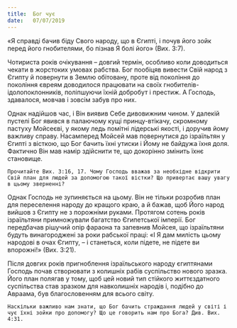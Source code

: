 ```yaml
---
title:  Бог чує
date:   07/07/2019
---
```


«Я справді бачив біду Свого народу, що в Єгипті, і почув його зойк перед його гнобителями, бо пізнав Я болі його» (Вих. 3:7).

Чотириста років очікування – довгий термін, особливо коли доводиться чекати в жорстоких умовах рабства. Бог пообіцяв вивести Свій народ з Єгипту й повернути в Землю обітовану, проте від покоління до покоління євреям доводилося працювати на своїх гнобителів-ідолопоклонників, поліпшуючи їхній добробут і престиж. А Господь, здавалося, мовчав і зовсім забув про них.

Однак надійшов час, і Він виявив Себе дивовижним чином. У далекій пустелі Бог явився в палаючому кущі принцу-втікачу, скромному пастуху Мойсеєві, у якому ледь помітні лідерські якості, і доручив йому важливу справу. Насамперед Мойсей мав повернутися до ізраїльтян у Єгипті з вісткою, що Бог бачить їхні утиски і Йому не байдужа їхня доля. Фактично Він мав намір здійснити те, що докорінно змінить їхнє становище.

`Прочитайте Вих. 3:16, 17. Чому Господь вважав за необхідне відкрити Свій план для людей за допомогою такої вістки? Що привертає вашу увагу в цьому зверненні?`

Однак Господь не зупиняється на цьому. Він не тільки розробив план для переселення народу до кращого краю, а й бажав, щоб Його народ вийшов з Єгипту не з порожніми руками. Протягом сотень років ізраїльтяни примножували багатство Єгипетської імперії. Бог передбачав рішучий опір фараона та запевнив Мойсея, що ізраїльтяни будуть винагороджені за роки рабської праці: «І Я дам милість цьому народові в очах Єгипту, – і станеться, коли підете, не підете ви впорожні!» (Вих. 3:21).

Після довгих років пригноблення ізраїльського народу єгиптянами Господь почав створювати з колишніх рабів суспільство нового зразка. Його план полягав у тому, щоб цей новий тип стійкого життєздатного суспільства став зразком для навколишніх народів і, подібно до Авраама, був благословенням для всього світу.

`Наскільки важливо нам знати, що Бог бачить страждання людей у світі і чує їхні зойки про допомогу? Що це говорить нам про Бога? Див. Вих. 4:31.`

